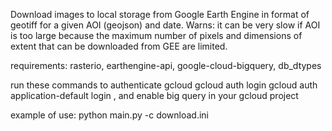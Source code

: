 Download images to local storage from Google Earth Engine in format of geotiff for a given AOI (geojson) and date.
Warns: it can be very slow if AOI is too large because the maximum number of pixels and dimensions of extent that can be downloaded from
GEE are limited.

requirements:
rasterio, earthengine-api, google-cloud-bigquery, db_dtypes

run these commands to authenticate gcloud
gcloud auth login
gcloud auth application-default login
, and enable big query in your gcloud project

example of use:
python main.py -c download.ini
